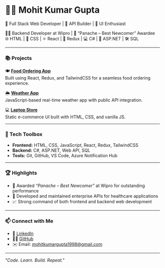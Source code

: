 # 👨‍💻 Mohit Kumar Gupta

🚀 Full Stack Web Developer | 🔧 API Builder | 🎨 UI Enthusiast

👨‍💼 Backend Developer at Wipro | 🏅 “Panache – Best Newcomer” Awardee  
🌐 HTML | 🎯 CSS | ⚛️ React | 🔄 Redux | 💻 C# | 🔧 ASP.NET | 🛠 SQL

---

### 📚 Projects

🍽️ [**Food Ordering App**](https://github.com/mohit71099/Domato)  
Built using React, Redux, and TailwindCSS for a seamless food ordering experience.

🌦️ [**Weather App**](https://github.com/mohit71099/Weather-App)  
JavaScript-based real-time weather app with public API integration.

💻 [**Laptop Store**](https://github.com/mohit71099/The-Laptop-Store)  
Static e-commerce UI built with HTML, CSS, and vanilla JS.

---

### 🧰 Tech Toolbox

- **Frontend:** HTML, CSS, JavaScript, React, Redux, TailwindCSS  
- **Backend:** C#, ASP.NET, Web API, SQL  
- **Tools:** Git, GitHub, VS Code, Azure Notification Hub

---

### 🏆 Highlights

- 🏅 Awarded *“Panache – Best Newcomer”* at Wipro for outstanding performance  
- 🎯 Developed and maintained enterprise APIs for healthcare applications  
- 📈 Strong command of both frontend and backend web development

---

### 📫 Connect with Me

- 🔗 [LinkedIn](https://www.linkedin.com/in/mohit-gupta-798a87149/)  
- 🧑‍💻 [GitHub](https://github.com/mohit71099)  
- ✉️ Email: mohitkumargupta1998@gmail.com

---

*"Code. Learn. Build. Repeat."*
